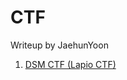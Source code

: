 # CTF

Writeup by JaehunYoon

1. [DSM CTF (Lapio CTF)](https://github.com/JaehunYoon/CTF/tree/master/2017%20DSM%20CTF)
